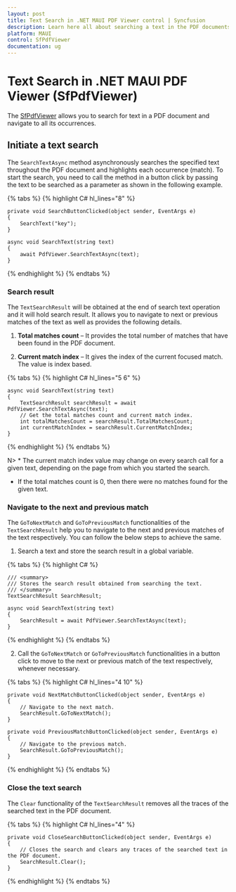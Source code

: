 ```yaml
---
layout: post
title: Text Search in .NET MAUI PDF Viewer control | Syncfusion
description: Learn here all about searching a text in the PDF documents using Syncfusion .NET MAUI PDF Viewer (SfPdfViewer).
platform: MAUI
control: SfPdfViewer
documentation: ug
---
```


# Text Search in .NET MAUI PDF Viewer (SfPdfViewer)

The [SfPdfViewer](https://help.syncfusion.com/cr/maui/Syncfusion.Maui.PdfViewer.SfPdfViewer.html) allows you to search for text in a PDF document and navigate to all its occurrences.

## Initiate a text search

The `SearchTextAsync` method asynchronously searches the specified text throughout the PDF document and highlights each occurrence (match). To start the search, you need to call the method in a button click by passing the text to be searched as a parameter as shown in the following example.

{% tabs %}
{% highlight C# hl_lines="8" %}

    private void SearchButtonClicked(object sender, EventArgs e)
    {
        SearchText("key");
    }

    async void SearchText(string text)
    {
        await PdfViewer.SearchTextAsync(text);
    }

{% endhighlight %}
{% endtabs %}

### Search result

The `TextSearchResult` will be obtained at the end of search text operation and it will hold search result. It allows you to navigate to next or previous matches of the text as well as provides the following details.

1. <b>Total matches count</b> – It provides the total number of matches that have been found in the PDF document.

2. <b>Current match index</b> – It gives the index of the current focused match. The value is index based.

{% tabs %}
{% highlight C# hl_lines="5 6" %}

    async void SearchText(string text)
    {
        TextSearchResult searchResult = await PdfViewer.SearchTextAsync(text);
        // Get the total matches count and current match index.
        int totalMatchesCount = searchResult.TotalMatchesCount;
        int currentMatchIndex = searchResult.CurrentMatchIndex;
    }

{% endhighlight %}
{% endtabs %}

N> * The current match index value may change on every search call for a given text, depending on the page from which you started the search.
* If the total matches count is 0, then there were no matches found for the given text.

### Navigate to the next and previous match

The `GoToNextMatch` and `GoToPreviousMatch` functionalities of the `TextSearchResult` help you to navigate to the next and previous matches of the text respectively. You can follow the below steps to achieve the same.

1.	Search a text and store the search result in a global variable.

{% tabs %}
{% highlight C# %}

    /// <summary>
    /// Stores the search result obtained from searching the text.
    /// </summary>
    TextSearchResult SearchResult;

    async void SearchText(string text)
    {
        SearchResult = await PdfViewer.SearchTextAsync(text);
    }

{% endhighlight %}
{% endtabs %}

2.	Call the `GoToNextMatch` or `GoToPreviousMatch` functionalities in a button click to move to the next or previous match of the text respectively, whenever necessary.

{% tabs %}
{% highlight C# hl_lines="4 10" %}

    private void NextMatchButtonClicked(object sender, EventArgs e)
    {
        // Navigate to the next match.
        SearchResult.GoToNextMatch();
    }

    private void PreviousMatchButtonClicked(object sender, EventArgs e)
    {
        // Navigate to the previous match.
        SearchResult.GoToPreviousMatch();
    }

{% endhighlight %}
{% endtabs %}

### Close the text search

The `Clear` functionality of the `TextSearchResult` removes all the traces of the searched text in the PDF document.

{% tabs %}
{% highlight C# hl_lines="4" %}

    private void CloseSearchButtonClicked(object sender, EventArgs e)
    {
        // Closes the search and clears any traces of the searched text in the PDF document.
        SearchResult.Clear();
    }

{% endhighlight %}
{% endtabs %}
